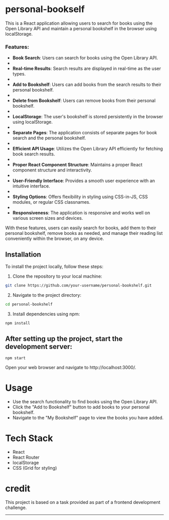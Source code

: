 
# personal-bookself


This is a React application allowing users to search for books using the Open Library API and maintain a personal bookshelf in the browser using localStorage.


### Features:
- **Book Search**: Users can search for books using the Open Library API.
- 
- **Real-time Results**: Search results are displayed in real-time as the user types.
- 
- **Add to Bookshelf**: Users can add books from the search results to their personal bookshelf.
- 
- **Delete from Bookshelf**: Users can remove books from their personal bookshelf.
- 
- **LocalStorage**: The user's bookshelf is stored persistently in the browser using localStorage.
- 
- **Separate Pages**: The application consists of separate pages for book search and the personal bookshelf.
- 
- **Efficient API Usage**: Utilizes the Open Library API efficiently for fetching book search results.
- 
- **Proper React Component Structure**: Maintains a proper React component structure and interactivity.
- 
- **User-Friendly Interface**: Provides a smooth user experience with an intuitive interface.
- 
- **Styling Options**: Offers flexibility in styling using CSS-in-JS, CSS modules, or regular CSS classnames.
- 
- **Responsiveness**: The application is responsive and works well on various screen sizes and devices.

With these features, users can easily search for books, add them to their personal bookshelf, remove books as needed, and manage their reading list conveniently within the browser, on any device.

## Installation

To install the project locally, follow these steps:

1. Clone the repository to your local machine:

```bash
git clone https://github.com/your-username/personal-bookshelf.git
```

2. Navigate to the project directory:
```bash
cd personal-bookshelf
``` 

3. Install dependencies using npm:
```bash
npm install
```

## After setting up the project, start the development server:

```
npm start
```

Open your web browser and navigate to http://localhost:3000/.


# Usage 

* Use the search functionality to find books using the Open Library API.
* Click the "Add to Bookshelf" button to add books to your personal bookshelf.
* Navigate to the "My Bookshelf" page to view the books you have added.


# Tech Stack 
* React
* React Router
* localStorage
* CSS (Grid for styling)


# credit

This project is based on a task provided as part of a frontend development challenge.





------------------------
